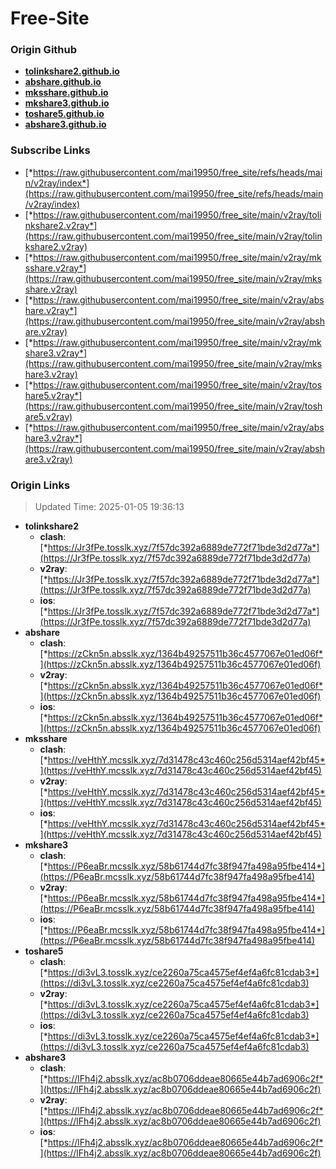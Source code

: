 # Free-Site

### Origin Github

- [**tolinkshare2.github.io**](https://github.com/tolinkshare2/tolinkshare2.github.io)
- [**abshare.github.io**](https://github.com/abshare/abshare.github.io)
- [**mksshare.github.io**](https://github.com/mksshare/mksshare.github.io)
- [**mkshare3.github.io**](https://github.com/mkshare3/mkshare3.github.io)
- [**toshare5.github.io**](https://github.com/toshare5/toshare5.github.io)
- [**abshare3.github.io**](https://github.com/abshare3/abshare3.github.io)

### Subscribe Links

- [*https://raw.githubusercontent.com/mai19950/free_site/refs/heads/main/v2ray/index*](https://raw.githubusercontent.com/mai19950/free_site/refs/heads/main/v2ray/index)
- [*https://raw.githubusercontent.com/mai19950/free_site/main/v2ray/tolinkshare2.v2ray*](https://raw.githubusercontent.com/mai19950/free_site/main/v2ray/tolinkshare2.v2ray)
- [*https://raw.githubusercontent.com/mai19950/free_site/main/v2ray/mksshare.v2ray*](https://raw.githubusercontent.com/mai19950/free_site/main/v2ray/mksshare.v2ray)
- [*https://raw.githubusercontent.com/mai19950/free_site/main/v2ray/abshare.v2ray*](https://raw.githubusercontent.com/mai19950/free_site/main/v2ray/abshare.v2ray)
- [*https://raw.githubusercontent.com/mai19950/free_site/main/v2ray/mkshare3.v2ray*](https://raw.githubusercontent.com/mai19950/free_site/main/v2ray/mkshare3.v2ray)
- [*https://raw.githubusercontent.com/mai19950/free_site/main/v2ray/toshare5.v2ray*](https://raw.githubusercontent.com/mai19950/free_site/main/v2ray/toshare5.v2ray)
- [*https://raw.githubusercontent.com/mai19950/free_site/main/v2ray/abshare3.v2ray*](https://raw.githubusercontent.com/mai19950/free_site/main/v2ray/abshare3.v2ray)

### Origin Links

> Updated Time: 2025-01-05 19:36:13

- **tolinkshare2**
  - **clash**: [*https://Jr3fPe.tosslk.xyz/7f57dc392a6889de772f71bde3d2d77a*](https://Jr3fPe.tosslk.xyz/7f57dc392a6889de772f71bde3d2d77a)
  - **v2ray**: [*https://Jr3fPe.tosslk.xyz/7f57dc392a6889de772f71bde3d2d77a*](https://Jr3fPe.tosslk.xyz/7f57dc392a6889de772f71bde3d2d77a)
  - **ios**: [*https://Jr3fPe.tosslk.xyz/7f57dc392a6889de772f71bde3d2d77a*](https://Jr3fPe.tosslk.xyz/7f57dc392a6889de772f71bde3d2d77a)
- **abshare**
  - **clash**: [*https://zCkn5n.absslk.xyz/1364b49257511b36c4577067e01ed06f*](https://zCkn5n.absslk.xyz/1364b49257511b36c4577067e01ed06f)
  - **v2ray**: [*https://zCkn5n.absslk.xyz/1364b49257511b36c4577067e01ed06f*](https://zCkn5n.absslk.xyz/1364b49257511b36c4577067e01ed06f)
  - **ios**: [*https://zCkn5n.absslk.xyz/1364b49257511b36c4577067e01ed06f*](https://zCkn5n.absslk.xyz/1364b49257511b36c4577067e01ed06f)
- **mksshare**
  - **clash**: [*https://veHthY.mcsslk.xyz/7d31478c43c460c256d5314aef42bf45*](https://veHthY.mcsslk.xyz/7d31478c43c460c256d5314aef42bf45)
  - **v2ray**: [*https://veHthY.mcsslk.xyz/7d31478c43c460c256d5314aef42bf45*](https://veHthY.mcsslk.xyz/7d31478c43c460c256d5314aef42bf45)
  - **ios**: [*https://veHthY.mcsslk.xyz/7d31478c43c460c256d5314aef42bf45*](https://veHthY.mcsslk.xyz/7d31478c43c460c256d5314aef42bf45)
- **mkshare3**
  - **clash**: [*https://P6eaBr.mcsslk.xyz/58b61744d7fc38f947fa498a95fbe414*](https://P6eaBr.mcsslk.xyz/58b61744d7fc38f947fa498a95fbe414)
  - **v2ray**: [*https://P6eaBr.mcsslk.xyz/58b61744d7fc38f947fa498a95fbe414*](https://P6eaBr.mcsslk.xyz/58b61744d7fc38f947fa498a95fbe414)
  - **ios**: [*https://P6eaBr.mcsslk.xyz/58b61744d7fc38f947fa498a95fbe414*](https://P6eaBr.mcsslk.xyz/58b61744d7fc38f947fa498a95fbe414)
- **toshare5**
  - **clash**: [*https://di3vL3.tosslk.xyz/ce2260a75ca4575ef4ef4a6fc81cdab3*](https://di3vL3.tosslk.xyz/ce2260a75ca4575ef4ef4a6fc81cdab3)
  - **v2ray**: [*https://di3vL3.tosslk.xyz/ce2260a75ca4575ef4ef4a6fc81cdab3*](https://di3vL3.tosslk.xyz/ce2260a75ca4575ef4ef4a6fc81cdab3)
  - **ios**: [*https://di3vL3.tosslk.xyz/ce2260a75ca4575ef4ef4a6fc81cdab3*](https://di3vL3.tosslk.xyz/ce2260a75ca4575ef4ef4a6fc81cdab3)
- **abshare3**
  - **clash**: [*https://lFh4j2.absslk.xyz/ac8b0706ddeae80665e44b7ad6906c2f*](https://lFh4j2.absslk.xyz/ac8b0706ddeae80665e44b7ad6906c2f)
  - **v2ray**: [*https://lFh4j2.absslk.xyz/ac8b0706ddeae80665e44b7ad6906c2f*](https://lFh4j2.absslk.xyz/ac8b0706ddeae80665e44b7ad6906c2f)
  - **ios**: [*https://lFh4j2.absslk.xyz/ac8b0706ddeae80665e44b7ad6906c2f*](https://lFh4j2.absslk.xyz/ac8b0706ddeae80665e44b7ad6906c2f)
